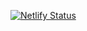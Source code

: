 [![Netlify Status](https://api.netlify.com/api/v1/badges/cfa29499-58fa-4bd3-a2ed-814aedf69c58/deploy-status)](https://app.netlify.com/sites/nostrparty/deploys)